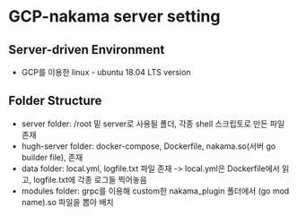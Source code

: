 # GCP-nakama server setting

## Server-driven Environment
- GCP를 이용한 linux - ubuntu 18.04 LTS version  

## Folder Structure  
- server folder: /root 밑 server로 사용될 폴더, 각종 shell 스크립토로 만든 파일 존재  
- hugh-server folder: docker-compose, Dockerfile, nakama.so(서버 go builder file), 존재 
- data folder: local.yml, logfile.txt 파일 존재 -> local.yml은 Dockerfile에서 읽고, logfile.txt에 각종 로그들 찍어놓음    
- modules folder: grpc를 이용해 custom한 nakama_plugin 폴더에서 (go mod name).so 파일을 뽑아 배치  